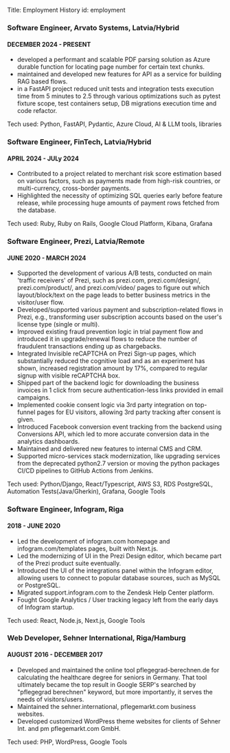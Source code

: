 Title: Employment History
id: employment

### Software Engineer, Arvato Systems, Latvia/Hybrid

#### DECEMBER 2024 - PRESENT

- developed a performant and scalable PDF parsing solution as Azure durable function for locating page number for certain text chunks.
- maintained and developed new features for API as a service for building RAG based flows.
- in a FastAPI project reduced unit tests and integration tests execution time from 5 minutes to 2.5 through various optimizations such as pytest fixture scope, test containers setup, DB migrations execution time and code refactor.

<div class="tech-stack">Tech used: Python, FastAPI, Pydantic, Azure Cloud, AI & LLM tools, libraries</div>

<div class="page-break-before"></div>

### Software Engineer, FinTech, Latvia/Hybrid

#### APRIL 2024 - JULy 2024

- Contributed to a project related to merchant risk score estimation based on various factors, such as payments made from high-risk countries, or multi-currency, cross-border payments.
- Highlighted the necessity of optimizing SQL queries early before feature release, while processing huge amounts of payment rows fetched from the database.

<div class="tech-stack">Tech used: Ruby, Ruby on Rails, Google Cloud Platform, Kibana, Grafana</div>

### Software Engineer, Prezi, Latvia/Remote

####  JUNE 2020 - MARCH 2024

- Supported the development of various A/B tests, conducted on main 'traffic receivers' of Prezi, such as prezi.com, prezi.com/design/, prezi.com/product/, and prezi.com/video/ pages to figure out which layout/block/text on the page leads to better business metrics in the visitor/user flow.
- Developed/supported various payment and subscription-related flows in Prezi, e.g., transforming user subscription accounts based on the user's license type (single or multi).
- Improved existing fraud prevention logic in trial payment flow and introduced it in upgrade/renewal flows to reduce the number of fraudulent transactions ending up as chargebacks.
- Integrated Invisible reCAPTCHA on Prezi Sign-up pages, which substantially reduced the cognitive load and as an experiment has shown, increased registration amount by 17%, compared to regular signup with visible reCAPTCHA box.
- Shipped part of the backend logic for downloading the business invoices in 1 click from secure authentication-less links provided in email campaigns.
- Implemented cookie consent logic via 3rd party integration on top-funnel pages for EU visitors, allowing 3rd party tracking after consent is given.
- Introduced Facebook conversion event tracking from the backend using Conversions API, which led to more accurate conversion data in the analytics dashboards.
- Maintained and delivered new features to internal CMS and CRM.
- Supported micro-services stack modernization, like upgrading services from the deprecated python2.7 version or moving the python packages CI/CD pipelines to GitHub Actions from Jenkins.

<div class="tech-stack">Tech used: Python/Django, React/Typescript, AWS S3, RDS PostgreSQL, Automation Tests(Java/Gherkin), Grafana, Google Tools</div>

<div class="page-break-before"></div>

### Software Engineer, Infogram, Riga

####  2018 - JUNE 2020

- Led the development of infogram.com homepage and infogram.com/templates pages, built with Next.js.
- Led the modernizing of UI in the Prezi Design editor, which became part of the Prezi product suite eventually.
- Introduced the UI of the integrations panel within the Infogram editor, allowing users to connect to popular database sources, such as MySQL or PostgreSQL.
- Migrated support.infogram.com to the Zendesk Help Center platform.
- Fought Google Analytics / User tracking legacy left from the early days of Infogram startup.

<div class="tech-stack">Tech used: React, Node.js, Next.js, Google Tools</div>

### Web Developer, Sehner International, Riga/Hamburg

#### AUGUST 2016 - DECEMBER 2017

- Developed and maintained the online tool pflegegrad-berechnen.de for calculating the healthcare degree for seniors in Germany. That tool ultimately became the top result in Google SERP's searched by "pflegegrad berechnen" keyword, but more importantly, it serves the needs of visitors/users.
- Maintained the sehner.international, pflegemarkt.com business websites.
- Developed customized WordPress theme websites for clients of Sehner Int. and pm pflegemarkt.com GmbH.

<div class="tech-stack">Tech used: PHP, WordPress, Google Tools</div>
